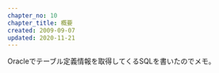 ```yaml
---
chapter_no: 10
chapter_title: 概要
created: 2009-09-07
updated: 2020-11-21
---
```

Oracleでテーブル定義情報を取得してくるSQLを書いたのでメモ。